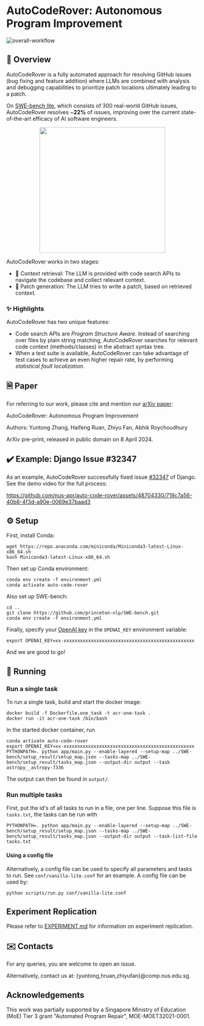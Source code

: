 # AutoCodeRover: Autonomous Program Improvement

![overall-workflow](https://github.com/nus-apr/auto-code-rover/assets/48704330/0b8da9ad-588c-4f7d-9c99-53f33d723d35)

## 👋 Overview

AutoCodeRover is a fully automated approach for resolving GitHub issues (bug fixing and feature addition) where LLMs are combined with analysis and debugging capabilities to prioritize patch locations ultimately leading to a patch.

On [SWE-bench lite](https://www.swebench.com/lite.html), which consists of 300 real-world GitHub issues, AutoCodeRover resolves ~**22%** of issues, improving over the current state-of-the-art efficacy of AI software engineers.

<p align="center">
<img src=https://github.com/nus-apr/auto-code-rover/assets/48704330/28e26111-5f15-4ee4-acd1-fa6e2e6e0593 width=330/>
</p>

AutoCodeRover works in two stages:

- 🔎 Context retrieval: The LLM is provided with code search APIs to navigate the codebase and collect relevant context.
- 💊 Patch generation: The LLM tries to write a patch, based on retrieved context.

### ✨ Highlights

AutoCodeRover has two unique features:

- Code search APIs are *Program Structure Aware*. Instead of searching over files by plain string matching, AutoCodeRover searches for relevant code context (methods/classes) in the abstract syntax tree.
- When a test suite is available, AutoCodeRover can take advantage of test cases to achieve an even higher repair rate, by performing *statistical fault localization*.

## 🗎 Paper

For referring to our work, please cite and mention our [arXiv paper](https://arxiv.org/abs/2404.05427):

AutoCodeRover: Autonomous Program Improvement

Authors: Yuntong Zhang, Haifeng Ruan, Zhiyu Fan, Abhik Roychoudhury

ArXiv pre-print, released in public domain on 8 April 2024.

## ✔️ Example: Django Issue #32347

As an example, AutoCodeRover successfully fixed issue [#32347](https://code.djangoproject.com/ticket/32347) of Django. See the demo video for the full process:

https://github.com/nus-apr/auto-code-rover/assets/48704330/719c7a56-40b8-4f3d-a90e-0069e37baad3


## ⚙️ Setup

First, install Conda:

```
wget https://repo.anaconda.com/miniconda/Miniconda3-latest-Linux-x86_64.sh
bash Miniconda3-latest-Linux-x86_64.sh
```

Then set up Conda environment:

```
conda env create -f environment.yml
conda activate auto-code-rover
```

Also set up SWE-bench:

```
cd ..
git clone https://github.com/princeton-nlp/SWE-bench.git
conda env create -f environment.yml
```

Finally, specify your [OpenAI key](https://help.openai.com/en/articles/4936850-where-do-i-find-my-openai-api-key) in the `OPENAI_KEY` environment variable:

```
export OPENAI_KEY=xx-xxxxxxxxxxxxxxxxxxxxxxxxxxxxxxxxxxxxxxxxxxxxxxxx
```

And we are good to go!

## 🚀 Running

### Run a single task

To run a single task, build and start the docker image:

```
docker build -f Dockerfile.one_task -t acr-one-task .
docker run -it acr-one-task /bin/bash
```

In the started docker container, run

```
conda activate auto-code-rover
export OPENAI_KEY=xx-xxxxxxxxxxxxxxxxxxxxxxxxxxxxxxxxxxxxxxxxxxxxxxxx
PYTHONPATH=. python app/main.py --enable-layered --setup-map ../SWE-bench/setup_result/setup_map.json --tasks-map ../SWE-bench/setup_result/tasks_map.json --output-dir output --task astropy__astropy-7336
```

The output can then be found in `output/`.

### Run multiple tasks

First, put the id's of all tasks to run in a file, one per line. Suppose this file is `tasks.txt`, the tasks can be run with

```
PYTHONPATH=. python app/main.py --enable-layered --setup-map ../SWE-bench/setup_result/setup_map.json --tasks-map ../SWE-bench/setup_result/tasks_map.json --output-dir output --task-list-file tasks.txt
```

#### Using a config file

Alternatively, a config file can be used to specify all parameters and tasks to run. See `conf/vanilla-lite.conf` for an example. A config file can be used by:

```
python scripts/run.py conf/vanilla-lite.conf
```

## Experiment Replication

Please refer to [EXPERIMENT.md](EXPERIMENT.md) for information on experiment replication.

## ✉️ Contacts

For any queries, you are welcome to open an issue.

Alternatively, contact us at: {yuntong,hruan,zhiyufan}@comp.nus.edu.sg.

## Acknowledgements

This work was partially supported by a Singapore Ministry of Education (MoE) Tier 3 grant "Automated Program Repair", MOE-MOET32021-0001.
